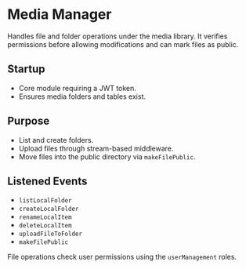 # Media Manager

Handles file and folder operations under the media library. It verifies permissions before allowing modifications and can mark files as public.

## Startup
- Core module requiring a JWT token.
- Ensures media folders and tables exist.

## Purpose
- List and create folders.
- Upload files through stream-based middleware.
- Move files into the public directory via `makeFilePublic`.

## Listened Events
- `listLocalFolder`
- `createLocalFolder`
- `renameLocalItem`
- `deleteLocalItem`
- `uploadFileToFolder`
- `makeFilePublic`

File operations check user permissions using the `userManagement` roles.
